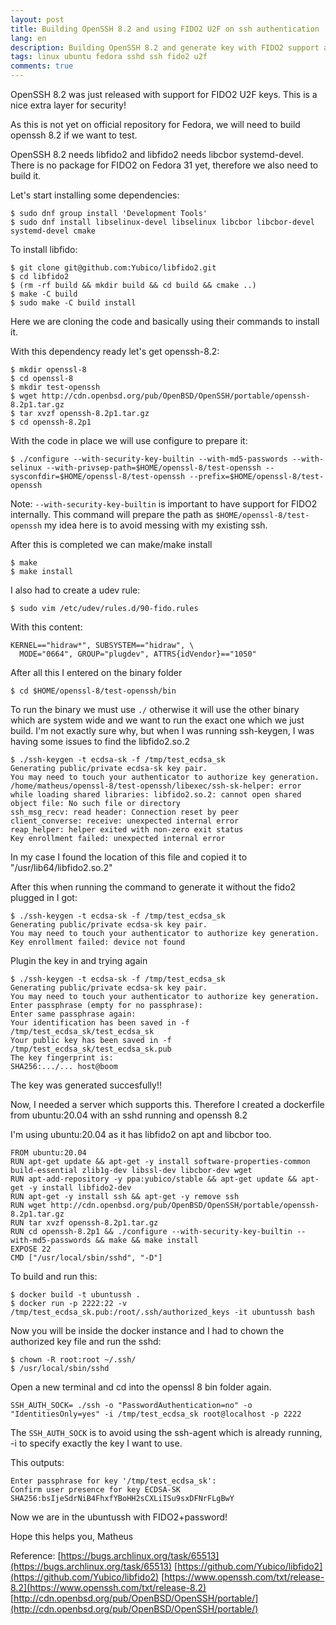 ```yaml
---
layout: post
title: Building OpenSSH 8.2 and using FIDO2 U2F on ssh authentication  
lang: en
description: Building OpenSSH 8.2 and generate key with FIDO2 support and sshd.
tags: linux ubuntu fedora sshd ssh fido2 u2f
comments: true
--- 
```


OpenSSH 8.2 was just released with support for FIDO2 U2F keys. This is a nice extra layer for security! 

As this is not yet on official repository for Fedora, we will need to build openssh 8.2 if we want to test.

OpenSSH 8.2 needs libfido2 and libfido2 needs libcbor systemd-devel. There is no package for FIDO2 on Fedora 31 yet, therefore we also need to build it. 

Let's start installing some dependencies:

```
$ sudo dnf group install 'Development Tools'
$ sudo dnf install libselinux-devel libselinux libcbor libcbor-devel systemd-devel cmake
```

To install libfido:
```
$ git clone git@github.com:Yubico/libfido2.git
$ cd libfido2
$ (rm -rf build && mkdir build && cd build && cmake ..)
$ make -C build
$ sudo make -C build install
```
Here we are cloning the code and basically using their commands to install it.


With this dependency ready let's get openssh-8.2:
```
$ mkdir openssl-8
$ cd openssl-8
$ mkdir test-openssh
$ wget http://cdn.openbsd.org/pub/OpenBSD/OpenSSH/portable/openssh-8.2p1.tar.gz
$ tar xvzf openssh-8.2p1.tar.gz
$ cd openssh-8.2p1
``` 

With the code in place we will use configure to prepare it:
```
$ ./configure --with-security-key-builtin --with-md5-passwords --with-selinux --with-privsep-path=$HOME/openssl-8/test-openssh --sysconfdir=$HOME/openssl-8/test-openssh --prefix=$HOME/openssl-8/test-openssh
```
Note: `--with-security-key-builtin` is important to have support for FIDO2 internally. This command will prepare the path as `$HOME/openssl-8/test-openssh` my idea here is to avoid messing with my existing ssh.


After this is completed we can make/make install
```
$ make
$ make install
```

I also had to create a udev rule:
```
$ sudo vim /etc/udev/rules.d/90-fido.rules
```

With this content:
```
KERNEL=="hidraw*", SUBSYSTEM=="hidraw", \
  MODE="0664", GROUP="plugdev", ATTRS{idVendor}=="1050"
```

After all this I entered on the binary folder
```
$ cd $HOME/openssl-8/test-openssh/bin
```

To run the binary we must use `./` otherwise it will use the other binary which are system wide and we want to run the exact one which we just build. I'm not exactly sure why, but when I was running ssh-keygen, I was having some issues to find the libfido2.so.2
```
$ ./ssh-keygen -t ecdsa-sk -f /tmp/test_ecdsa_sk
Generating public/private ecdsa-sk key pair.
You may need to touch your authenticator to authorize key generation.
/home/matheus/openssl-8/test-openssh/libexec/ssh-sk-helper: error while loading shared libraries: libfido2.so.2: cannot open shared object file: No such file or directory
ssh_msg_recv: read header: Connection reset by peer
client_converse: receive: unexpected internal error
reap_helper: helper exited with non-zero exit status
Key enrollment failed: unexpected internal error
```

In my case I found the location of this file and copied it to "/usr/lib64/libfido2.so.2"

After this when running the command to generate it without the fido2 plugged in I got:
```
$ ./ssh-keygen -t ecdsa-sk -f /tmp/test_ecdsa_sk
Generating public/private ecdsa-sk key pair.
You may need to touch your authenticator to authorize key generation.
Key enrollment failed: device not found
```

Plugin the key in and trying again
```
$ ./ssh-keygen -t ecdsa-sk -f /tmp/test_ecdsa_sk
Generating public/private ecdsa-sk key pair.
You may need to touch your authenticator to authorize key generation.
Enter passphrase (empty for no passphrase): 
Enter same passphrase again: 
Your identification has been saved in -f /tmp/test_ecdsa_sk/test_ecdsa_sk
Your public key has been saved in -f /tmp/test_ecdsa_sk/test_ecdsa_sk.pub
The key fingerprint is:
SHA256:.../... host@boom
```

The key was generated succesfully!! 

Now, I needed a server which supports this. Therefore I created a dockerfile from ubuntu:20.04 with an sshd running and openssh 8.2

I'm using ubuntu:20.04 as it has libfido2 on apt and libcbor too.
```
FROM ubuntu:20.04
RUN apt-get update && apt-get -y install software-properties-common build-essential zlib1g-dev libssl-dev libcbor-dev wget
RUN apt-add-repository -y ppa:yubico/stable && apt-get update && apt-get -y install libfido2-dev
RUN apt-get -y install ssh && apt-get -y remove ssh
RUN wget http://cdn.openbsd.org/pub/OpenBSD/OpenSSH/portable/openssh-8.2p1.tar.gz
RUN tar xvzf openssh-8.2p1.tar.gz
RUN cd openssh-8.2p1 && ./configure --with-security-key-builtin --with-md5-passwords && make && make install 
EXPOSE 22
CMD ["/usr/local/sbin/sshd", "-D"]
```

To build and run this:
``` 
$ docker build -t ubuntussh .
$ docker run -p 2222:22 -v /tmp/test_ecdsa_sk.pub:/root/.ssh/authorized_keys -it ubuntussh bash
```

Now you will be inside the docker instance and I had to chown the authorized key file and run the sshd:
```
$ chown -R root:root ~/.ssh/
$ /usr/local/sbin/sshd
```


Open a new terminal and cd into the openssl 8 bin folder again. 

```
SSH_AUTH_SOCK= ./ssh -o "PasswordAuthentication=no" -o "IdentitiesOnly=yes" -i /tmp/test_ecdsa_sk root@localhost -p 2222
```

The `SSH_AUTH_SOCK` is to avoid using the ssh-agent which is already running, -i to specify exactly the key I want to use. 

This outputs:
```
Enter passphrase for key '/tmp/test_ecdsa_sk': 
Confirm user presence for key ECDSA-SK SHA256:bsIjeSdrNiB4FhxfYBoHH2sCXLiISu9sxDFNrFLgBwY
```

Now we are in the ubuntussh with FIDO2+password! 

Hope this helps you,
Matheus

Reference:
[https://bugs.archlinux.org/task/65513](https://bugs.archlinux.org/task/65513)
[https://github.com/Yubico/libfido2](https://github.com/Yubico/libfido2)
[https://www.openssh.com/txt/release-8.2](https://www.openssh.com/txt/release-8.2)
[http://cdn.openbsd.org/pub/OpenBSD/OpenSSH/portable/](http://cdn.openbsd.org/pub/OpenBSD/OpenSSH/portable/)